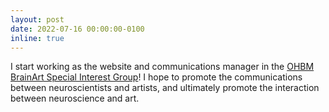```yaml
---
layout: post
date: 2022-07-16 00:00:00-0100
inline: true
---
```


I start working as the website and communications manager in the [OHBM BrainArt Special Interest Group](https://ohbm-brainart.github.io/)! I hope to promote the communications between neuroscientists and artists, and ultimately promote the interaction between neuroscience and art.